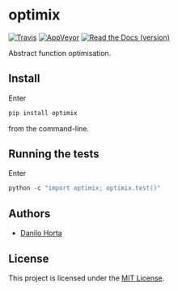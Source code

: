 # optimix

[![Travis](https://img.shields.io/travis/limix/optimix.svg?style=flat-square&label=linux%20%2F%20macos%20build)](https://travis-ci.org/limix/optimix) [![AppVeyor](https://img.shields.io/appveyor/ci/Horta/optimix.svg?style=flat-square&label=windows%20build)](https://ci.appveyor.com/project/Horta/optimix) [![Read the Docs (version)](https://img.shields.io/readthedocs/optimix/stable.svg?style=flat-square)](http://optimix.readthedocs.io/)

Abstract function optimisation.

## Install

Enter

```bash
pip install optimix
```

from the command-line.


## Running the tests


Enter

```python
python -c "import optimix; optimix.test()"
```

## Authors

* [Danilo Horta](https://github.com/horta)

## License

This project is licensed under the [MIT License](https://raw.githubusercontent.com/limix/optimix/master/LICENSE.md).
